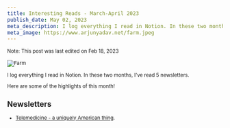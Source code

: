 ```yaml
---
title: Interesting Reads - March-April 2023
publish_date: May 02, 2023
meta_description: I log everything I read in Notion. In these two months, I've read 5 newsletters. Here are some of the highlights of this month!
meta_image: https://www.arjunyadav.net/farm.jpeg
---
```


<small>Note: This post was last edited on Feb 18, 2023</time>

![Farm](/farm.jpeg)

I log everything I read in Notion. In these two months, I've read 5 newsletters.

Here are some of the highlights of this month!

## Newsletters

- [Telemedicine - a uniquely American thing](https://astralcodexten.substack.com/p/the-government-is-making-telemedicine?utm_source=substack&utm_medium=email).
